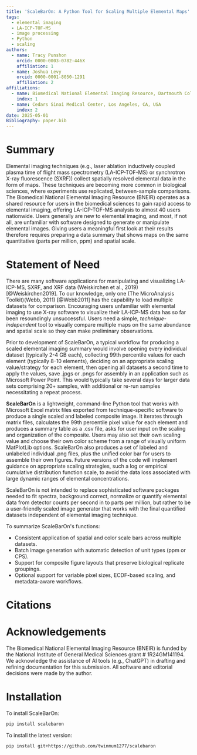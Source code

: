 ```yaml
---
title: 'ScaleBarOn: A Python Tool for Scaling Multiple Elemental Maps'
tags:
  - elemental imaging
  - LA-ICP-TOF-MS
  - image processing
  - Python
  - scaling
authors:
  - name: Tracy Punshon
    orcid: 0000-0003-0782-446X
    affiliation: 1
  - name: Joshua Levy
    orcid: 0000-0001-8050-1291
    affiliation: 2
affiliations:
  - name: Biomedical National Elemental Imaging Resource, Dartmouth College, Hanover, NH, USA
    index: 1
  - name: Cedars Sinai Medical Center, Los Angeles, CA, USA
    index: 2
date: 2025-05-01
Bibliography: paper.bib
---
```


# Summary

Elemental imaging techniques (e.g., laser ablation inductively coupled plasma time of flight mass spectrometry (LA-ICP-TOF-MS) or synchrotron X-ray fluorescence (SXRF)) collect spatially resolved elemental data in the form of maps. These techniques are becoming more common in biological sciences, where experiments use replicated, between-sample comparisons. The Biomedical National Elemental Imaging Resource (BNEIR) operates as a shared resource for users in the biomedical sciences to gain rapid access to elemental imaging, offering LA-ICP-TOF-MS analysis to almost 40 users nationwide. Users generally are new to elemental imaging, and most, if not all, are unfamiliar with software designed to generate or manipulate elemental images. Giving users a meaningful first look at their results therefore requires preparing a data summary that shows maps on the same quantitative (parts per million, ppm) and spatial scale. 

# Statement of Need

There are many software applications for manipulating and visualizing LA-ICP-MS, SXRF, and XRF data (Weiskirchen et al., 2019) [@Weiskirchen2019]. To our knowledge, only one (The MicroAnalysis Toolkit)(Webb, 2011) [@Webb2011] has the capability to load multiple datasets for comparison. Encouraging users unfamiliar with elemental imaging to use X-ray software to visualize their LA-ICP-MS data has so far been resoundingly unsuccessful. Users need a simple, *technique-independent* tool to visually compare multiple maps on the same abundance and spatial scale so they can make preliminary observations. 

Prior to development of ScaleBarOn, a typical workflow for producing a scaled elemental imaging summary would involve opening every individual dataset (typically 2-4 GB each), collecting 99th percentile values for each element (typically 8-10 elements), deciding on an appropriate scaling value/strategy for each element, then opening all datasets a second time to apply the values, save .jpgs or .pngs for assembly in an application such as Microsoft Power Point. This would typically take several days for larger data sets comprising 20+ samples, with additional or re-run samples necessitating a repeat process.

**ScaleBarOn** is a lightweight, command-line Python tool that works with Microsoft Excel matrix files exported from technique-specific software to produce a single scaled and labeled composite image. It iterates through matrix files, calculates the 99th percentile pixel value for each element and produces a summary table as a .csv file, asks for user input on the scaling and organization of the composite. Users may also set their own scaling value and choose their own color scheme from a range of visually uniform MatPlotLib options. ScaleBarOn also produces a set of labeled and unlabeled individual .png files, plus the unified color bar for users to assemble their own figures. Future versions of the code will implement guidance on appropriate scaling strategies, such a log or empirical cumulative distribution function scale, to avoid the data loss associated with large dynamic ranges of elemental concentrations. 

ScaleBarOn is not intended to replace sophisticated software packages needed to fit spectra, background correct, normalize or quantify elemental data from detector counts per second in to parts per million, but rather to be a user-friendly scaled image generator that works with the final quantified datasets independent of elemental imaging technique.  

To summarize ScaleBarOn's functions:

- Consistent application of spatial and color scale bars across multiple datasets.
- Batch image generation with automatic detection of unit types (ppm or CPS).
- Support for composite figure layouts that preserve biological replicate groupings.
- Optional support for variable pixel sizes, ECDF-based scaling, and metadata-aware workflows.

# Citations


# Acknowledgements

The Biomedical National Elemental Imaging Resource (BNEIR) is funded by the National Institute of General Medical Sciences grant # 1R24GM141194. We acknowledge the assistance of AI tools (e.g., ChatGPT) in drafting and refining documentation for this submission. All software and editorial decisions were made by the author.

# Installation

To install ScaleBarOn:

```bash
pip install scalebaron
```

To install the latest version:

```bash
pip install git+https://github.com/twinmum1277/scalebaron
```
